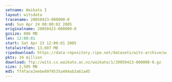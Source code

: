 ```yaml
---
setname: Waikato I
layout: witsdata
tracename: 20050423-000000-0
end: Sun Apr 24 00:00:02 2005
originalname: 20050423-000000-0
gzsize: 886 MB
len: 12:00:01
start: Sat Apr 23 12:00:01 2005
totalwirelen: 13,607 MB
ripedownload: https://data-repository.ripe.net/datasets/wits-archive/waikato/1/20050423-000000-0.gz
pkts: 34 million
download: ftp://wits.cs.waikato.ac.nz/waikato/1/20050423-000000-0.gz
size: 2,505 MB
md5: ff4face2eebe8979535a404ab3a61a45
---
```


